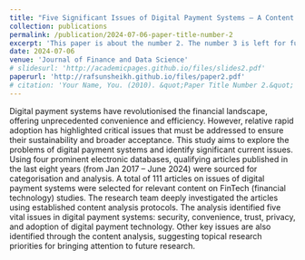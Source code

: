 ```yaml
---
title: "Five Significant Issues of Digital Payment Systems – A Content Analysis"
collection: publications
permalink: /publication/2024-07-06-paper-title-number-2
excerpt: 'This paper is about the number 2. The number 3 is left for future work.'
date: 2024-07-06
venue: 'Journal of Finance and Data Science'
# slidesurl: 'http://academicpages.github.io/files/slides2.pdf'
paperurl: 'http://rafsunsheikh.github.io/files/paper2.pdf'
# citation: 'Your Name, You. (2010). &quot;Paper Title Number 2.&quot; <i>Journal 1</i>. 1(2).'
---
```


Digital payment systems have revolutionised the financial landscape, offering unprecedented convenience and efficiency. However, relative rapid adoption has highlighted critical issues that must be addressed to ensure their sustainability and broader acceptance. This study aims to explore the problems of digital payment systems and identify significant current issues. Using four prominent electronic databases, qualifying articles published in the last eight years (from Jan 2017 – June 2024) were sourced for categorisation and analysis. A total of 111 articles on issues of digital payment systems were selected for relevant content on FinTech (financial technology) studies. The research team deeply investigated the articles using established content analysis protocols. The analysis identified five vital issues in digital payment systems: security, convenience, trust, privacy, and adoption of digital payment technology. Other key issues are also identified through the content analysis, suggesting topical research priorities for bringing attention to future research.